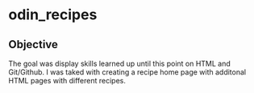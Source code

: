 # odin_recipes
## Objective
The goal was display skills learned up until this point on HTML and Git/Github.  I was taked with creating a recipe home page with additonal HTML pages with different recipes.  
